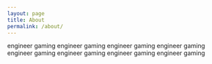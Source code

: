 ```yaml
---
layout: page
title: About
permalink: /about/
---
```


engineer gaming
engineer gaming
engineer gaming
engineer gaming
engineer gaming
engineer gaming
engineer gaming
engineer gaming